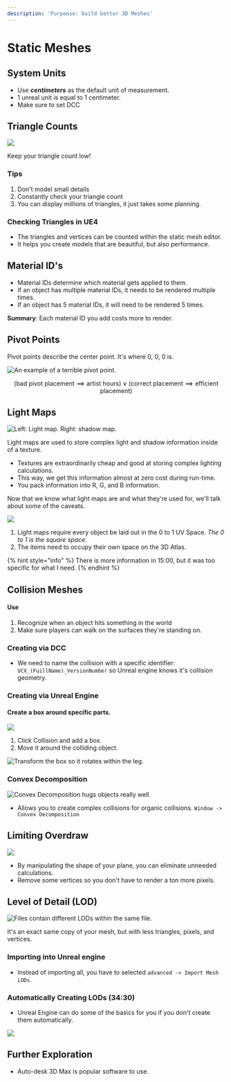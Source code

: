 ```yaml
---
description: 'Purpoose: build better 3D Meshes'
---
```


# Static Meshes

## System Units

* Use _**centimeters**_ as the default unit of measurement.
* 1 unreal unit is equal to 1 centimeter.
* Make sure to set DCC

## Triangle Counts

![](<../../../.gitbook/assets/image (178).png>)

Keep your triangle count low!

### Tips

1. Don't model small details
2. Constantly check your triangle count
3. You can display millions of triangles, it just takes some planning.

### Checking Triangles in UE4

* The triangles and vertices can be counted within the static mesh editor.
* It helps you create models that are beautiful, but also performance.

## Material ID's

* Material IDs determine which material gets applied to them.
* If an object has multiple material IDs, it needs to be rendered multiple times.
* If an object has 5 material IDs, it will need to be rendered 5 times.&#x20;

**Summary**: Each material ID you add costs more to render.

## Pivot Points

Pivot points describe the center point. It's where 0, 0, 0 is.

![An example of a terrible pivot point.](<../../../.gitbook/assets/image (182).png>)

$$
(\text{bad pivot placement} \implies \text{artist hours}) \lor (\text{correct placement} \implies \text{efficient placement})
$$

## Light Maps

![Left: Light map. Right: shadow map.](<../../../.gitbook/assets/image (183).png>)

Light maps are used to store complex light and shadow information inside of a texture.

* Textures are extraordinarily cheap and good at storing complex lighting calculations.
* This way, we get this information almost at zero cost during run-time.
* You pack information into R, G, and B information.

Now that we know what light maps are and what they're used for, we'll talk about some of the caveats.&#x20;

![](<../../../.gitbook/assets/image (176).png>)

1. Light maps require every object be laid out in the 0 to 1 UV Space. _The 0 to 1 is the square space._
2. The items need to occupy their own space on the 3D Atlas.

{% hint style="info" %}
There is more information in 15:00, but it was too specific for what I need.
{% endhint %}

## Collision Meshes

#### Use

1. Recognize when an object hits something in the world
2. Make sure players can walk on the surfaces they're standing on.

### Creating via DCC

* We need to name the collision with a specific identifier: `UCX_(FuillName)_VersionNumber` so Unreal engine knows it's collision geometry.

### Creating via Unreal Engine

#### Create a box around specific parts.

![](<../../../.gitbook/assets/image (185).png>)

1. Click Collision and add a box.&#x20;
2. Move it around the colliding object.

![Transform the box so it rotates within the leg.](<../../../.gitbook/assets/image (175).png>)

### Convex Decomposition

![Convex Decomposition hugs objects really well.](<../../../.gitbook/assets/image (174).png>)

* Allows you to create complex collisions for organic collisions.  `Window -> Convex Decomposition`

## Limiting Overdraw

![](<../../../.gitbook/assets/image (181).png>)

* By manipulating the shape of your plane, you can eliminate unneeded calculations.
* Remove some vertices so you don't have to render a ton more pixels.&#x20;

## Level of Detail (LOD)

![Files contain different LODs within the same file.](<../../../.gitbook/assets/image (180).png>)

It's an exact same copy of your mesh, but with less triangles, pixels, and vertices.

### Importing into Unreal engine

* Instead of importing all, you have to selected `advanced -> Import Mesh LODs`.

### Automatically Creating LODs (34:30)

* Unreal Engine can do some of the basics for you if you don't create them automatically.

![](<../../../.gitbook/assets/image (179).png>)





## Further Exploration

* Auto-desk 3D Max is popular software to use.
